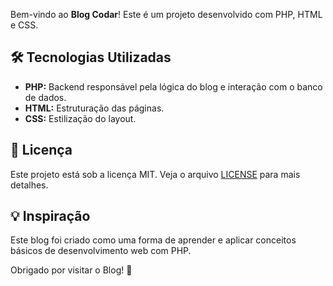 <section>
    <p>Bem-vindo ao <strong>Blog Codar</strong>! Este é um projeto desenvolvido com PHP, HTML e CSS.</p>
</section>

<section>
    <h2>🛠️ Tecnologias Utilizadas</h2>
    <ul>
        <li><strong>PHP:</strong> Backend responsável pela lógica do blog e interação com o banco de dados.</li>
        <li><strong>HTML:</strong> Estruturação das páginas.</li>
        <li><strong>CSS:</strong> Estilização do layout.</li>
    </ul>
</section>

<section>
    <h2>📄 Licença</h2>
    <p>Este projeto está sob a licença MIT. Veja o arquivo <a href="LICENSE">LICENSE</a> para mais detalhes.</p>
</section>

<section>
    <h2>💡 Inspiração</h2>
    <p>Este blog foi criado como uma forma de aprender e aplicar conceitos básicos de desenvolvimento web com PHP.</p>
</section>

<footer>
    <p>Obrigado por visitar o Blog! 📝</p>
</footer>
